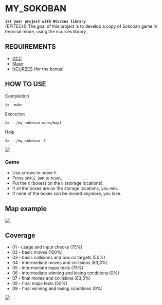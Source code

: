 # MY_SOKOBAN
**`1st year project with NCurses library`**
<br />
{EPITECH} The goal of this project is to develop a copy of Sokoban game in terminal mode, using the ncurses library.

## REQUIREMENTS

* [GCC](https://gcc.gnu.org/)
* [Make](https://www.gnu.org/software/make/)
* [NCURSES](https://fr.wikipedia.org/wiki/Ncurses) (for the bonus)

## HOW TO USE
Compilation

```
$>  make
```
Execution

```
$>  ./my_sokoban maps/map1
```

Help

```
$>  ./my_sokoban -h
```
![](screenshot/sokoban_help.png)

### Game
* Use arrows to move ```P```.
* Press ```SPACE BAR``` to reset.
* Put the ```X``` (boxes) on the ```O``` (storage locations).
* If all the boxes are on the storage locations, you win.
* If none of the boxes can be moved anymore, you lose.
## Map example
![](screenshot/sokoban_game.png)

## Coverage

- 01 - usage and input checks (75%)
- 02 - basic moves (100%)
- 03 - basic collisions and box on targets (50%)
- 04 - intermediate moves and collisions (83,3%)
- 05 - intermediate maps tests (75%)
- 06 - intermediate winning and losing conditions (0%)
- 07 - final moves and collisions (83,3%)
- 08 - final maps tests (50%)
- 09 - final winning and losing conditions (0%)

![](screenshot/my_epitech.png)
